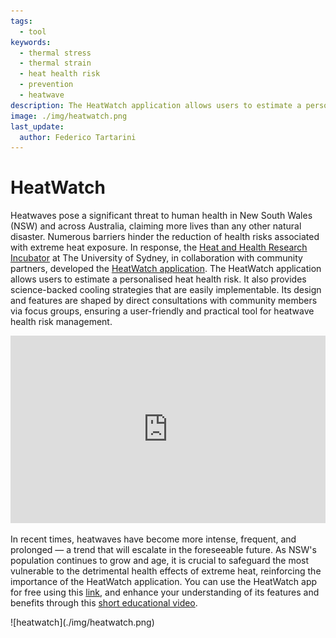 ```yaml
---
tags:
  - tool
keywords: 
  - thermal stress
  - thermal strain
  - heat health risk
  - prevention
  - heatwave
description: The HeatWatch application allows users to estimate a personalised heat health risk
image: ./img/heatwatch.png
last_update:
  author: Federico Tartarini
---
```


# HeatWatch

Heatwaves pose a significant threat to human health in New South Wales (NSW) and across Australia, claiming more lives than any other natural disaster. 
Numerous barriers hinder the reduction of health risks associated with extreme heat exposure. 
In response, the [Heat and Health Research Incubator](https://www.sydney.edu.au/medicine-health/our-research/research-centres/heat-and-health-research-incubator.html) at The University of Sydney, in collaboration with community partners, developed the [HeatWatch application](https://heatwatch.sydney.edu.au/). 
The HeatWatch application allows users to estimate a personalised heat health risk. 
It also provides science-backed cooling strategies that are easily implementable. 
Its design and features are shaped by direct consultations with community members via focus groups, ensuring a user-friendly and practical tool for heatwave health risk management.

<iframe width="100%" height="300" class="youtube-video" src="https://www.youtube.com/embed/DjcMW1slwCw?si=yQmHSj72vgU5mz7B" title="YouTube video player" frameborder="0" allow="accelerometer; autoplay; clipboard-write; encrypted-media; gyroscope; picture-in-picture; web-share" allowfullscreen></iframe>

In recent times, heatwaves have become more intense, frequent, and prolonged — a trend that will escalate in the foreseeable future. As NSW's population continues to grow and age, it is crucial to safeguard the most vulnerable to the detrimental health effects of extreme heat, reinforcing the importance of the HeatWatch application. You can use the HeatWatch app for free using this [link](https://heatwatch.sydney.edu.au/), and enhance your understanding of its features and benefits through this [short educational video](https://youtu.be/DjcMW1slwCw).

<div class="img-center" style={{"margin-bottom":"20px"}}> ![heatwatch](./img/heatwatch.png)</div>